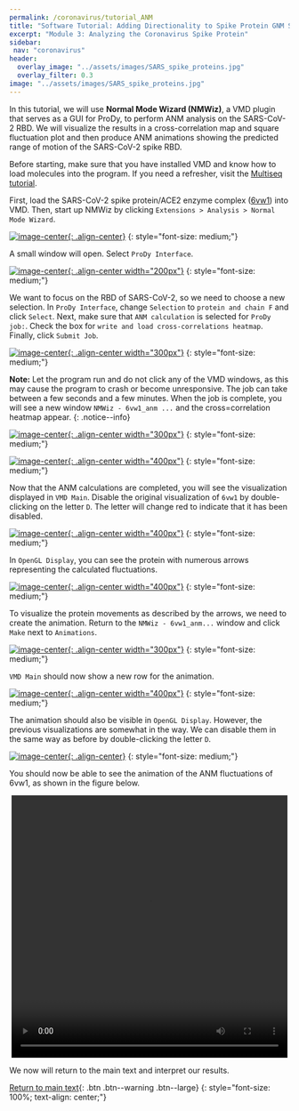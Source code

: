 ```yaml
---
permalink: /coronavirus/tutorial_ANM
title: "Software Tutorial: Adding Directionality to Spike Protein GNM Simulations Using ANM"
excerpt: "Module 3: Analyzing the Coronavirus Spike Protein"
sidebar:
 nav: "coronavirus"
header:
  overlay_image: "../assets/images/SARS_spike_proteins.jpg"
  overlay_filter: 0.3
image: "../assets/images/SARS_spike_proteins.jpg"
---
```


In this tutorial, we will use **Normal Mode Wizard (NMWiz)**, a VMD plugin that serves as a GUI for ProDy, to perform ANM analysis on the SARS-CoV-2 RBD. We will visualize the results in a cross-correlation map and square fluctuation plot and then produce ANM animations showing the predicted range of motion of the SARS-CoV-2 spike RBD.

Before starting, make sure that you have installed VMD and know how to load molecules into the program. If you need a refresher, visit the [Multiseq tutorial](tutorial_multiseq).

First, load the SARS-CoV-2 spike protein/ACE2 enzyme complex (<a href="https://www.rcsb.org/structure/6vw1" target="_blank">6vw1</a>) into VMD. Then, start up NMWiz by clicking `Extensions > Analysis > Normal Mode Wizard`.

[![image-center](../assets/images/600px/ANM1.png){: .align-center}](../assets/images/ANM1.png)
{: style="font-size: medium;"}

A small window will open. Select `ProDy Interface`.

[![image-center](../assets/images/600px/ANM2.png){: .align-center width="200px"}](../assets/images/ANM2.png)
{: style="font-size: medium;"}

We want to focus on the RBD of SARS-CoV-2, so we need to choose a new selection. In `ProDy Interface`, change `Selection` to `protein and chain F` and click `Select`. Next, make sure that `ANM calculation` is selected for `ProDy job:`. Check the box for `write and load cross-correlations heatmap`. Finally, click `Submit Job`.

[![image-center](../assets/images/600px/ANM3.png){: .align-center width="300px"}](../assets/images/ANM3.png)
{: style="font-size: medium;"}

**Note:** Let the program run and do not click any of the VMD windows, as this may cause the program to crash or become unresponsive. The job can take between a few seconds and a few minutes. When the job is complete, you will see a new window `NMWiz - 6vw1_anm ...` and the cross=correlation heatmap appear.
{: .notice--info}

[![image-center](../assets/images/600px/ANM4.png){: .align-center width="300px"}](../assets/images/ANM4.png)
{: style="font-size: medium;"}

[![image-center](../assets/images/600px/ANM5.png){: .align-center width="400px"}](../assets/images/ANM5.png)
{: style="font-size: medium;"}

Now that the ANM calculations are completed, you will see the visualization displayed in `VMD Main`. Disable the original visualization of `6vw1` by double-clicking on the letter `D`. The letter will change red to indicate that it has been disabled.

[![image-center](../assets/images/600px/ANM6.png){: .align-center width="400px"}](../assets/images/ANM6.png)
{: style="font-size: medium;"}

In `OpenGL Display`, you can see the protein with numerous arrows representing the calculated fluctuations.

[![image-center](../assets/images/600px/ANM7.png){: .align-center width="400px"}](../assets/images/ANM7.png)
{: style="font-size: medium;"}

To visualize the protein movements as described by the arrows, we need to create the animation. Return to the `NMWiz - 6vw1_anm...` window and click `Make` next to `Animations`.

[![image-center](../assets/images/600px/ANM8.png){: .align-center width="300px"}](../assets/images/ANM8.png)
{: style="font-size: medium;"}

`VMD Main` should now show a new row for the animation.

[![image-center](../assets/images/600px/ANM9.png){: .align-center width="400px"}](../assets/images/ANM9.png)
{: style="font-size: medium;"}

The animation should also be visible in `OpenGL Display`. However, the previous visualizations are somewhat in the way. We can disable them in the same way as before by double-clicking the letter `D`.

[![image-center](../assets/images/600px/ANM10.png){: .align-center}](../assets/images/ANM10.png)
{: style="font-size: medium;"}


You should now be able to see the animation of the ANM fluctuations of 6vw1, as shown in the figure below.

<center>
<video width="496" height="472" controls="controls">
  <source src="../assets/videos/6vw1_chainF.mp4" type="video/mp4">
</video>
</center>

We now will return to the main text and interpret our results.

[Return to main text](anm#anm-analysis-of-the-coronavirus-binding-domain){: .btn .btn--warning .btn--large}
{: style="font-size: 100%; text-align: center;"}
